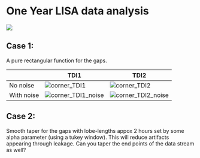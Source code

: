 # One Year LISA data analysis

![](outdir_1year/data_wavelet.png)


## Case 1: 

A pure rectangular function for the gaps.

[corner_TDI1]: outdir_1year/mcmc_no_noise_TDI1/corner.png

[corner_TDI1_noise]: outdir_1year/mcmc_noise_TDI1/corner.png

[corner_TDI2]: outdir_1year/mcmc_no_noise_TDI2/corner.png

[corner_TDI2_noise]: outdir_1year/mcmc_noise_TDI2/corner.png





|            | TDI1                   | TDI2                   |
|------------|------------------------|------------------------|
| No noise   | ![corner_TDI1][]       | ![corner_TDI2][]       |
| With noise | ![corner_TDI1_noise][] | ![corner_TDI2_noise][] |


## Case 2:

Smooth taper for the gaps with lobe-lengths appox 2 hours set by some alpha parameter (using a tukey window). 
This will reduce artifacts appearing through leakage. 
Can you taper the end points of the data stream as well?

